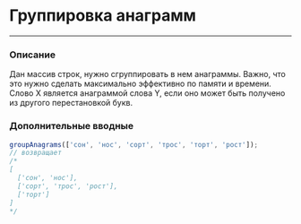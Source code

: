 # Группировка анаграмм

---

### Описание

Дан массив строк, нужно сгруппировать в нем анаграммы.
Важно, что это нужно сделать максимально эффективно
по памяти и времени. Слово X является анаграммой
слова Y, если оно может быть получено из другого
перестановкой букв.

### Дополнительные вводные

```javascript
groupAnagrams(['сон', 'нос', 'сорт', 'трос', 'торт', 'рост']);
// возвращает
/*
[
  ['сон', 'нос'],
  ['сорт', 'трос', 'рост'],
  ['торт']
]
*/
```
